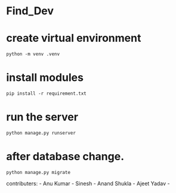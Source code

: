 # Find_Dev


# create virtual environment
```
python -m venv .venv
```
# install modules 
```
pip install -r requirement.txt
```

# run the server 

```
python manage.py runserver
```

# after database change.
``` 
python manage.py migrate
```

contributers:
    - Anu Kumar
    - Sinesh
    - Anand Shukla
    - Ajeet Yadav
    - 
